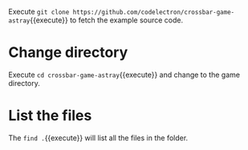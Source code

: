 
Execute `git clone https://github.com/codelectron/crossbar-game-astray`{{execute}} to fetch the example source code.

# Change directory
Execute `cd crossbar-game-astray`{{execute}} and change to the game directory.

# List the files
The `find .`{{execute}} will list all the files in the folder.

